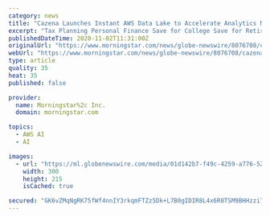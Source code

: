 ```yaml
---
category: news
title: "Cazena Launches Instant AWS Data Lake to Accelerate Analytics Migration to AWS"
excerpt: "Tax Planning Personal Finance Save for College Save for Retirement Invest in Retirement Research Mutual Funds Stocks ETFs Bonds Best Investments"
publishedDateTime: 2020-11-02T11:31:00Z
originalUrl: "https://www.morningstar.com/news/globe-newswire/8076708/cazena-launches-instant-aws-data-lake-to-accelerate-analytics-migration-to-aws"
webUrl: "https://www.morningstar.com/news/globe-newswire/8076708/cazena-launches-instant-aws-data-lake-to-accelerate-analytics-migration-to-aws"
type: article
quality: 35
heat: 35
published: false

provider:
  name: Morningstar%2c Inc.
  domain: morningstar.com

topics:
  - AWS AI
  - AI

images:
  - url: "https://ml.globenewswire.com/media/01d142b7-f49c-4259-a776-52da66a0c71b/medium/instant-aws-data-lake.png"
    width: 300
    height: 215
    isCached: true

secured: "GK6vZMqNgRK75fWf4nnIY3rkqmFTZz5Dk+L7B0gIDIR8L4x6R8TSM9BHHzziTk8rAPyxYaoTB4lZ7Y1JX3ExQfyVNGikohCoJC7qbc5+bfjAvBd/H/TyToLhZqYjliPZa1GDipK9ciRADCWEG2mw6gZlqoxJTv9Ti8UWmaotb+XPbv5kWdl7sqMwpGjVzor+ljeIL75GKRgskyXq8687pgpUI6PoqfOQ4A16OSEtjMXIxTVYTOXjjNHfOnTFL1L/WPL6aw45g01qHOdXflAgsUL0wfRptdIpsnBMxQ/SnwmWfkZQ+qmAqL+QHlUdeVF1327OtSAy3cPRReh8H1ojmXuaea5E8Za82rDNImGcoqc=;fFF73FGo+JbbPcRj12qqeg=="
---
```


